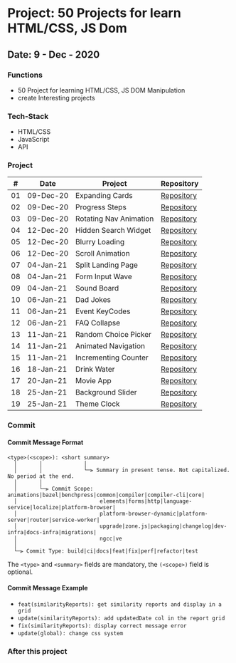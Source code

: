 # Project: 50 Projects for learn HTML/CSS, JS Dom

## Date: 9 - Dec - 2020

### Functions

- 50 Project for learning HTML/CSS, JS DOM Manipulation
- create Interesting projects

### Tech-Stack

- HTML/CSS
- JavaScript
- API

### Project

|  #  | Date      | Project                | Repository                                                                                          |
| :-: | --------- | ---------------------- | --------------------------------------------------------------------------------------------------- |
| 01  | 09-Dec-20 | Expanding Cards        | [Repository](https://github.com/tinspham209/50projects50days/tree/master/01-expanding-cards)        |
| 02  | 09-Dec-20 | Progress Steps         | [Repository](https://github.com/tinspham209/50projects50days/tree/master/02-progress-steps)         |
| 03  | 09-Dec-20 | Rotating Nav Animation | [Repository](https://github.com/tinspham209/50projects50days/tree/master/03-rotating-nav-animation) |
| 04  | 12-Dec-20 | Hidden Search Widget   | [Repository](https://github.com/tinspham209/50projects50days/tree/master/04-hidden-search-widget)   |
| 05  | 12-Dec-20 | Blurry Loading         | [Repository](https://github.com/tinspham209/50projects50days/tree/master/05-blurry-loading)         |
| 06  | 12-Dec-20 | Scroll Animation       | [Repository](https://github.com/tinspham209/50projects50days/tree/master/06-scroll-animation)       |
| 07  | 04-Jan-21 | Split Landing Page     | [Repository](https://github.com/tinspham209/50projects50days/tree/master/07-split-landing-page)     |
| 08  | 04-Jan-21 | Form Input Wave        | [Repository](https://github.com/tinspham209/50projects50days/tree/master/08-form-input-wave)        |
| 09  | 04-Jan-21 | Sound Board            | [Repository](https://github.com/tinspham209/50projects50days/tree/master/09-sound-board)            |
| 10  | 06-Jan-21 | Dad Jokes              | [Repository](https://github.com/tinspham209/50projects50days/tree/master/10-dad-jokes)              |
| 11  | 06-Jan-21 | Event KeyCodes         | [Repository](https://github.com/tinspham209/50projects50days/tree/master/11-event-keycodes)         |
| 12  | 06-Jan-21 | FAQ Collapse           | [Repository](https://github.com/tinspham209/50projects50days/tree/master/12-faq-collapse)           |
| 13  | 11-Jan-21 | Random Choice Picker   | [Repository](https://github.com/tinspham209/50projects50days/tree/master/13-random-choice-picker)   |
| 14  | 11-Jan-21 | Animated Navigation    | [Repository](https://github.com/tinspham209/50projects50days/tree/master/14-animated-navigation)    |
| 15  | 11-Jan-21 | Incrementing Counter   | [Repository](https://github.com/tinspham209/50projects50days/tree/master/15-incrementing-counter)   |
| 16  | 18-Jan-21 | Drink Water            | [Repository](https://github.com/tinspham209/50projects50days/tree/master/16-drink-water)            |
| 17  | 20-Jan-21 | Movie App              | [Repository](https://github.com/tinspham209/50projects50days/tree/master/17-movie-app)              |
| 18  | 25-Jan-21 | Background Slider      | [Repository](https://github.com/tinspham209/50projects50days/tree/master/18-background-slider)      |
| 19  | 25-Jan-21 | Theme Clock            | [Repository](https://github.com/tinspham209/50projects50days/tree/master/19-theme-clock)            |

### Commit

#### <a name="commit-header"></a>Commit Message Format

```
<type>(<scope>): <short summary>
  │       │             │
  │       │             └─⫸ Summary in present tense. Not capitalized. No period at the end.
  │       │
  │       └─⫸ Commit Scope: animations|bazel|benchpress|common|compiler|compiler-cli|core|
  │                          elements|forms|http|language-service|localize|platform-browser|
  │                          platform-browser-dynamic|platform-server|router|service-worker|
  │                          upgrade|zone.js|packaging|changelog|dev-infra|docs-infra|migrations|
  │                          ngcc|ve
  │
  └─⫸ Commit Type: build|ci|docs|feat|fix|perf|refactor|test
```

The `<type>` and `<summary>` fields are mandatory, the `(<scope>)` field is optional.

#### <a name="commit-header"></a>Commit Message Example

- `feat(similarityReports): get similarity reports and display in a grid`
- `update(similarityReports): add updatedDate col in the report grid`
- `fix(similarityReports): display correct message error`
- `update(global): change css system`

### After this project
